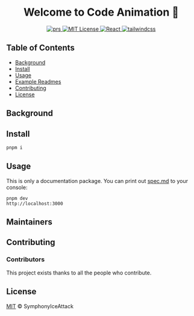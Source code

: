 <h1 align="center">Welcome to Code Animation 👋</h1>
<p align="center">
 <a href="">
    <img alt="prs" src="https://img.shields.io/badge/PRs-welcome-brightgreen.svg" target="_blank" />
  </a>
 <a href="">
    <img alt="MIT License" src="https://img.shields.io/badge/license-MIT-blue" target="_blank" />
  </a>
 <a href="">
    <img alt="React" src="https://img.shields.io/badge/React-20232a.svg?logo=react&logoColor=61DAFB" target="_blank" />
  </a>
 <a href="">
    <img alt="tailwindcss" src="https://img.shields.io/badge/tailwindcss-38B2AC.svg?logo=tailwind-css&logoColor=white" target="_blank" />
  </a>
</p>



## Table of Contents

- [Background](#background)
- [Install](#install)
- [Usage](#usage)
- [Example Readmes](#example-readmes)
- [Contributing](#contributing)
- [License](#license)

## Background


## Install
```sh
pnpm i
```

## Usage

This is only a documentation package. You can print out [spec.md](spec.md) to your console:

```
pnpm dev
http://localhost:3000
```


## Maintainers


## Contributing

### Contributors

This project exists thanks to all the people who contribute. 

## License

[MIT](LICENSE) © SymphonyIceAttack
